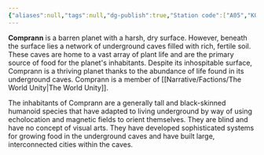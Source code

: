 ```yaml
---
{"aliases":null,"tags":null,"dg-publish":true,"Station code":["A05","K06"],"permalink":"/narrative/locations/worlds/comprann/","dgPassFrontmatter":true}
---
```


**Comprann** is a barren planet with a harsh, dry surface. However, beneath the surface lies a network of underground caves filled with rich, fertile soil. These caves are home to a vast array of plant life and are the primary source of food for the planet's inhabitants. Despite its inhospitable surface, Comprann is a thriving planet thanks to the abundance of life found in its underground caves. Comprann is a member of [[Narrative/Factions/The World Unity\|The World Unity]].

The inhabitants of Comprann are a generally tall and black-skinned humanoid species that have adapted to living underground by way of using echolocation and magnetic fields to orient themselves. They are blind and have no concept of visual arts. They have developed sophisticated systems for growing food in the underground caves and have built large, interconnected cities within the caves.



